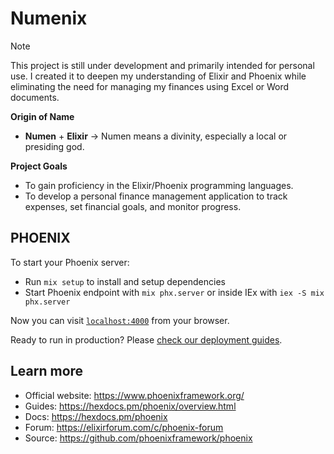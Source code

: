 # Numenix

> [!NOTE]
> This project is still under development and primarily intended for personal use. I created it to deepen my understanding of Elixir and Phoenix while eliminating the need for managing my finances using Excel or Word documents.

**Origin of Name**

* **Numen** + **Elixir** -> Numen means a divinity, especially a local or presiding god.

**Project Goals**

* To gain proficiency in the Elixir/Phoenix programming languages.
* To develop a personal finance management application to track expenses, set financial goals, and monitor progress.

## PHOENIX

To start your Phoenix server:

  * Run `mix setup` to install and setup dependencies
  * Start Phoenix endpoint with `mix phx.server` or inside IEx with `iex -S mix phx.server`

Now you can visit [`localhost:4000`](http://localhost:4000) from your browser.

Ready to run in production? Please [check our deployment guides](https://hexdocs.pm/phoenix/deployment.html).

## Learn more

  * Official website: https://www.phoenixframework.org/
  * Guides: https://hexdocs.pm/phoenix/overview.html
  * Docs: https://hexdocs.pm/phoenix
  * Forum: https://elixirforum.com/c/phoenix-forum
  * Source: https://github.com/phoenixframework/phoenix
